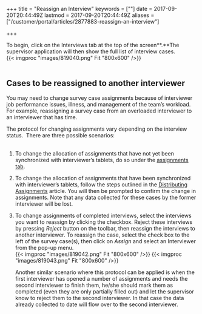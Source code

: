 ﻿+++
title = "Reassign an Interview"
keywords = [""]
date = 2017-09-20T20:44:49Z
lastmod = 2017-09-20T20:44:49Z
aliases = ["/customer/portal/articles/2877883-reassign-an-interview"]

+++

To begin, click on the <span class="underline">Interviews tab</span> at
the top of the screen**.**The supervisor application will then show the
full list of interview cases.   
{{< imgproc "images/819040.png" Fit "800x600" />}}  
 

Cases to be reassigned to another interviewer
---------------------------------------------

  
You may need to change survey case assignments because of interviewer
job performance issues, illness, and management of the team’s workload.
For example, reassigning a survey case from an overloaded interviewer to
an interviewer that has time.  
  
The protocol for changing assignments vary depending on the interview
status.  There are three possible scenarios:  
 

1.  To change the allocation of assignments that have not yet been
    synchronized with interviewer’s tablets, do so under the
    [assignments tab](/supervisor/distribute-an-assignment).
2.  To change the allocation of assignments that have been synchronized
    with interviewer’s tablets, follow the steps outlined in the
    [Distributing Assignments](/supervisor/distribute-an-assignment)
    article. You will then be prompted to confirm the change in
    assignments. Note that any data collected for these cases by the
    former interviewer will be lost. 
3.  To change assignments of completed interviews, select the interviews
    you want to reassign by clicking the checkbox. Reject these
    interviews by pressing *Reject* button on the toolbar, then reassign
    the interviews to another interviewer. To reassign the case, select
    the check box to the left of the survey case(s), then click on
    *Assign* and select an Interviewer from the pop-up menu.   
    {{< imgproc "images/819042.png" Fit "800x600" />}} {{< imgproc "images/819043.png" Fit "800x600" />}}  
      
    Another similar scenario where this protocol can be applied is
    when the first interviewer has opened a number of assignments and
    needs the second interviewer to finish them, he/she should mark them
    as completed (even they are only partially filled out) and let the
    supervisor know to reject them to the second interviewer. In that
    case the data already collected to date will flow over to the second
    interviewer.

 

    
--
